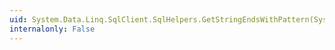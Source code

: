 ```yaml
---
uid: System.Data.Linq.SqlClient.SqlHelpers.GetStringEndsWithPattern(System.String,System.Char)
internalonly: False
---
```

